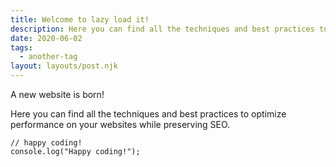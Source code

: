 ```yaml
---
title: Welcome to lazy load it!
description: Here you can find all the techniques and best practices to optimize performance on your websites and preserve SEO.
date: 2020-06-02
tags:
  - another-tag
layout: layouts/post.njk
---
```


A new website is born!

Here you can find all the techniques and best practices to optimize performance on your websites while preserving SEO.

```js/2-3
// happy coding!
console.log("Happy coding!");
```
